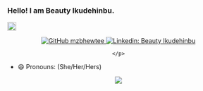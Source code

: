 ### Hello! I am Beauty Ikudehinbu. 

<img src="https://media.giphy.com/media/hvRJCLFzcasrR4ia7z/giphy.gif" width="20px" />


<div align="center">
    <p>
        <a href="https://github.com/mzbhewtee">
            <img src="https://img.shields.io/github/followers/mzbhewtee?label=follow&amp;style=social" 
                 alt="GitHub mzbhewtee" 
            />
        </a>
        <a href="https://www.linkedin.com/in/beauty-ikudehinbu/">
            <img src="https://img.shields.io/badge/-beauty-ikudehinbu-blue?style=flat-square&amp;logo=Linkedin&amp;logoColor=white&amp;link=https://www.linkedin.com/in/beauty-ikudehinbu/" 
                 alt="Linkedin: Beauty Ikudehinbu" 
            />
        </a>
        
    </p>
</div>

<!-- ## Working as a Software Engineer (Full-time) at <a href="https://clear.ml"><img src="https://clearml.b-cdn.net/wp-content/uploads/2020/12/clearml-logo.svg" width="128px" alt="ClearML" /></a> -->


<!-- - 📫 How to reach me: mail -->
- 😄 Pronouns: (She/Her/Hers)
<!-- - ⚡ Fun fact: I love anime, manga, light-novel, mus. -->

<div align="center">
    <p>
        <img src="https://github-readme-stats.vercel.app/api?username=mzbhewtee&hide=issues&count_private=true&&hide_border=true&include_all_commits=false&show_icons=true&theme=calm" 
        />
    </p>
</div>
